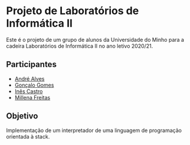 # Projeto de Laboratórios de Informática II

Este é o projeto de um grupo de alunos da Universidade do Minho para a cadeira Laboratórios de Informática II no ano letivo 2020/21.

## Participantes

* [André Alves](https://github.com/AN-DRE4)  
* [Gonçalo Gomes](https://github.com/gomes94924) 
* [Inês Castro](https://github.com/graphics-ins)
* [Millena Freitas](https://github.com/freitasmillena)

## Objetivo

Implementação de um interpretador de uma linguagem de programação orientada à stack.


